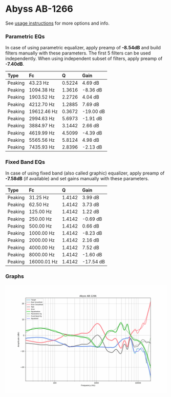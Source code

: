 # Abyss AB-1266
See [usage instructions](https://github.com/jaakkopasanen/AutoEq#usage) for more options and info.

### Parametric EQs
In case of using parametric equalizer, apply preamp of **-8.54dB** and build filters manually
with these parameters. The first 5 filters can be used independently.
When using independent subset of filters, apply preamp of **-7.40dB**.

| Type    | Fc          |      Q | Gain      |
|:--------|:------------|:-------|:----------|
| Peaking | 43.23 Hz    | 0.5224 | 4.69 dB   |
| Peaking | 1094.38 Hz  | 1.3616 | -8.36 dB  |
| Peaking | 1903.52 Hz  | 2.2726 | 4.04 dB   |
| Peaking | 4212.70 Hz  | 1.2885 | 7.69 dB   |
| Peaking | 19612.46 Hz | 0.3672 | -19.00 dB |
| Peaking | 2994.63 Hz  | 5.6973 | -1.91 dB  |
| Peaking | 3884.97 Hz  | 3.1442 | 2.66 dB   |
| Peaking | 4619.99 Hz  | 4.5099 | -4.39 dB  |
| Peaking | 5565.56 Hz  | 5.8124 | 4.98 dB   |
| Peaking | 7435.93 Hz  | 2.8396 | -2.13 dB  |

### Fixed Band EQs
In case of using fixed band (also called graphic) equalizer, apply preamp of **-7.58dB**
(if available) and set gains manually with these parameters.

| Type    | Fc          |      Q | Gain      |
|:--------|:------------|:-------|:----------|
| Peaking | 31.25 Hz    | 1.4142 | 3.99 dB   |
| Peaking | 62.50 Hz    | 1.4142 | 3.73 dB   |
| Peaking | 125.00 Hz   | 1.4142 | 1.22 dB   |
| Peaking | 250.00 Hz   | 1.4142 | -0.69 dB  |
| Peaking | 500.00 Hz   | 1.4142 | 0.66 dB   |
| Peaking | 1000.00 Hz  | 1.4142 | -8.23 dB  |
| Peaking | 2000.00 Hz  | 1.4142 | 2.16 dB   |
| Peaking | 4000.00 Hz  | 1.4142 | 7.52 dB   |
| Peaking | 8000.00 Hz  | 1.4142 | -1.60 dB  |
| Peaking | 16000.01 Hz | 1.4142 | -17.54 dB |

### Graphs
![](./Abyss%20AB-1266.png)
